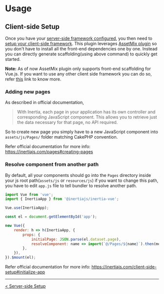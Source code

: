 # Usage

## Client-side Setup

Once you have your [server-side framework configured](ServerSideSetup.md), you then need to [setup your client-side framework](https://inertiajs.com/client-side-setup). This plugin leverages [AssetMix plugin](https://github.com/ishanvyas22/asset-mix/tree/cake3) so you don't have to install all the front-end dependencies one by one. Instead you can directly generate scaffolding(using above command) to quickly get started.

**Note:** As of now AssetMix plugin only supports front-end scaffolding for Vue.js. If you want to use any other client side framework you can do so, refer [this](https://inertiajs.com/client-side-setup) link to know more.

### Adding new pages

As described in official documentation,

> With Inertia, each page in your application has its own controller and corresponding JavaScript component. This allows you to retrieve just the data necessary for that page, no API required.

So to create new page you simply have to a new JavaScript component into `assets/js/Pages/` folder matching CakePHP convention.

Refer official documentation for more info: https://inertiajs.com/pages#creating-pages

### Resolve component from another path

By default, all your components should go into the `Pages` directory inside your js root path(`assets/js` or `resources/js`) if you want to change this path, you have to edit `app.js` file to tell bundler to resolve another path.

```js
import Vue from 'vue';
import { InertiaApp } from '@inertiajs/inertia-vue';

Vue.use(InertiaApp);

const el = document.getElementById('app');

new Vue({
    render: h => h(InertiaApp, {
        props: {
            initialPage: JSON.parse(el.dataset.page),
            resolveComponent: name => import(`@/Pages/${name}`).then(module => module.default),
        },
    }),
}).$mount(el);
```

Refer official documentation for more info: https://inertiajs.com/client-side-setup#initialize-app

---

[< Server-side Setup](ServerSideSetup.md)
